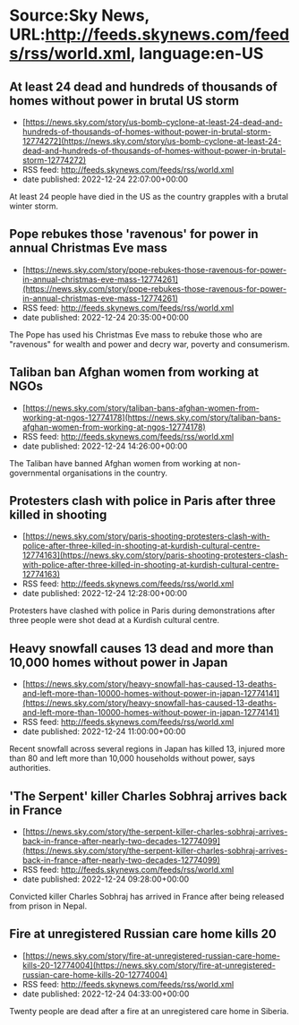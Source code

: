 # Source:Sky News, URL:http://feeds.skynews.com/feeds/rss/world.xml, language:en-US

## At least 24 dead and hundreds of thousands of homes without power in brutal US storm
 - [https://news.sky.com/story/us-bomb-cyclone-at-least-24-dead-and-hundreds-of-thousands-of-homes-without-power-in-brutal-storm-12774272](https://news.sky.com/story/us-bomb-cyclone-at-least-24-dead-and-hundreds-of-thousands-of-homes-without-power-in-brutal-storm-12774272)
 - RSS feed: http://feeds.skynews.com/feeds/rss/world.xml
 - date published: 2022-12-24 22:07:00+00:00

At least 24 people have died in the US as the country grapples with a brutal winter storm.

## Pope rebukes those 'ravenous' for power in annual Christmas Eve mass
 - [https://news.sky.com/story/pope-rebukes-those-ravenous-for-power-in-annual-christmas-eve-mass-12774261](https://news.sky.com/story/pope-rebukes-those-ravenous-for-power-in-annual-christmas-eve-mass-12774261)
 - RSS feed: http://feeds.skynews.com/feeds/rss/world.xml
 - date published: 2022-12-24 20:35:00+00:00

The Pope has used his Christmas Eve mass to rebuke those who are "ravenous" for wealth and power and decry war, poverty and consumerism.

## Taliban ban Afghan women from working at NGOs
 - [https://news.sky.com/story/taliban-bans-afghan-women-from-working-at-ngos-12774178](https://news.sky.com/story/taliban-bans-afghan-women-from-working-at-ngos-12774178)
 - RSS feed: http://feeds.skynews.com/feeds/rss/world.xml
 - date published: 2022-12-24 14:26:00+00:00

The Taliban have banned Afghan women from working at non-governmental organisations in the country.

## Protesters clash with police in Paris after three killed in shooting
 - [https://news.sky.com/story/paris-shooting-protesters-clash-with-police-after-three-killed-in-shooting-at-kurdish-cultural-centre-12774163](https://news.sky.com/story/paris-shooting-protesters-clash-with-police-after-three-killed-in-shooting-at-kurdish-cultural-centre-12774163)
 - RSS feed: http://feeds.skynews.com/feeds/rss/world.xml
 - date published: 2022-12-24 12:28:00+00:00

Protesters have clashed with police in Paris during demonstrations after three people were shot dead at a Kurdish cultural centre.

## Heavy snowfall causes 13 dead and more than 10,000 homes without power in Japan
 - [https://news.sky.com/story/heavy-snowfall-has-caused-13-deaths-and-left-more-than-10000-homes-without-power-in-japan-12774141](https://news.sky.com/story/heavy-snowfall-has-caused-13-deaths-and-left-more-than-10000-homes-without-power-in-japan-12774141)
 - RSS feed: http://feeds.skynews.com/feeds/rss/world.xml
 - date published: 2022-12-24 11:00:00+00:00

Recent snowfall across several regions in Japan has killed 13, injured more than 80 and left more than 10,000 households without power, says authorities.

## 'The Serpent' killer Charles Sobhraj arrives back in France
 - [https://news.sky.com/story/the-serpent-killer-charles-sobhraj-arrives-back-in-france-after-nearly-two-decades-12774099](https://news.sky.com/story/the-serpent-killer-charles-sobhraj-arrives-back-in-france-after-nearly-two-decades-12774099)
 - RSS feed: http://feeds.skynews.com/feeds/rss/world.xml
 - date published: 2022-12-24 09:28:00+00:00

Convicted killer Charles Sobhraj has arrived in France after being released from prison in Nepal.

## Fire at unregistered Russian care home kills 20
 - [https://news.sky.com/story/fire-at-unregistered-russian-care-home-kills-20-12774004](https://news.sky.com/story/fire-at-unregistered-russian-care-home-kills-20-12774004)
 - RSS feed: http://feeds.skynews.com/feeds/rss/world.xml
 - date published: 2022-12-24 04:33:00+00:00

Twenty people are dead after a fire at an unregistered care home in Siberia.

